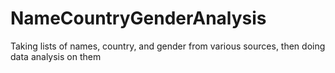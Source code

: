 # NameCountryGenderAnalysis
Taking lists of names, country, and gender from various sources, then doing data analysis on them
